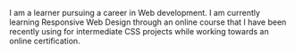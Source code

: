 I am a learner pursuing a career in Web development. I am currently learning Responsive Web Design through an online course that I have been recently using for intermediate CSS projects while working towards an online certification.

